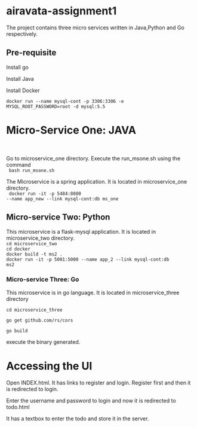 # airavata-assignment1
The project contains three micro services written in Java,Python and Go respectively.
<h2>Pre-requisite</h2>

Install go

Install Java

Install Docker

<code>docker run --name mysql-cont -p 3306:3306 -e MYSQL_ROOT_PASSWORD=root -d mysql:5.5</code>

<h1> Micro-Service One: JAVA </h1>
<br/>
<p> Go to microservice_one directory. Execute the run_msone.sh using the command <br/>
 <code> bash run_msone.sh</code>

The Microservice is a spring application. It is located in microservice_one directory.
<br/>
<code> docker run -it -p 5484:8080 --name app_new --link mysql-cont:db ms_one </code>

<h2>Micro-service Two: Python</h2>

This microservice is a flask-mysql application. It is located in microservice_two directory.<br/>
<code>cd microservice_two</code><br/>
<code>cd docker</code><br/>
<code>docker build -t ms2 . </code><br/>
<code>docker run -it -p 5001:5000 --name app_2 --link mysql-cont:db ms2</code>

<h3>Micro-service Three: Go </h3>

This microservice is in go language. It is located in microservice_three directory

 <code>cd microservice_three</code>
 
 <code>go get github.com/rs/cors</code>

<code>go build</code>

execute the binary generated. <br/>


<h1>Accessing the UI</h1>

Open INDEX.html. It has links to register and login. Register first and then it is redirected to login.

Enter the username and password to login and now it is redirected to todo.html

It has a textbox to enter the todo and store it in the server.

